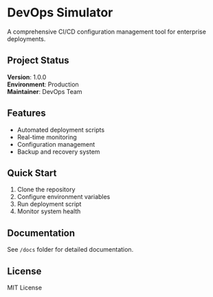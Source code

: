# DevOps Simulator

A comprehensive CI/CD configuration management tool for enterprise deployments.

## Project Status
**Version**: 1.0.0  
**Environment**: Production  
**Maintainer**: DevOps Team

## Features
- Automated deployment scripts  
- Real-time monitoring  
- Configuration management  
- Backup and recovery system  

## Quick Start
1. Clone the repository  
2. Configure environment variables  
3. Run deployment script  
4. Monitor system health  

## Documentation
See `/docs` folder for detailed documentation.

## License
MIT License
